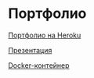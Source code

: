 # Портфолио

[Портфолио на Heroku](https://secure-plains-70689.herokuapp.com/)

[Презентация]()

[Docker-контейнер]()